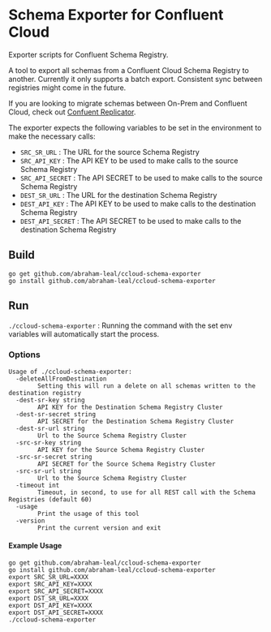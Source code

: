 # Schema Exporter for Confluent Cloud
Exporter scripts for Confluent Schema Registry.

A tool to export all schemas from a Confluent Cloud Schema Registry to another.
Currently it only supports a batch export. Consistent sync between registries might come in the future.

If you are looking to migrate schemas between On-Prem and Confluent Cloud, check out 
[Confuent Replicator](https://docs.confluent.io/current/connect/kafka-connect-replicator/index.html).

The exporter expects the following variables to be set in the environment to make the necessary calls:

- `SRC_SR_URL` : The URL for the source Schema Registry
- `SRC_API_KEY` : The API KEY to be used to make calls to the source Schema Registry
- `SRC_API_SECRET` : The API SECRET to be used to make calls to the source Schema Registry
- `DEST_SR_URL` : The URL for the destination Schema Registry
- `DEST_API_KEY` : The API KEY to be used to make calls to the destination Schema Registry
- `DEST_API_SECRET` : The API SECRET to be used to make calls to the destination Schema Registry

## Build
````
go get github.com/abraham-leal/ccloud-schema-exporter
go install github.com/abraham-leal/ccloud-schema-exporter
````

## Run
`./ccloud-schema-exporter` : Running the command with the set env variables will automatically start the process.

### Options

````
Usage of ./ccloud-schema-exporter:
  -deleteAllFromDestination
    	Setting this will run a delete on all schemas written to the destination registry
  -dest-sr-key string
    	API KEY for the Destination Schema Registry Cluster
  -dest-sr-secret string
    	API SECRET for the Destination Schema Registry Cluster
  -dest-sr-url string
    	Url to the Source Schema Registry Cluster
  -src-sr-key string
    	API KEY for the Source Schema Registry Cluster
  -src-sr-secret string
    	API SECRET for the Source Schema Registry Cluster
  -src-sr-url string
    	Url to the Source Schema Registry Cluster
  -timeout int
    	Timeout, in second, to use for all REST call with the Schema Registries (default 60)
  -usage
    	Print the usage of this tool
  -version
    	Print the current version and exit
````

#### Example Usage 
````
go get github.com/abraham-leal/ccloud-schema-exporter
go install github.com/abraham-leal/ccloud-schema-exporter
export SRC_SR_URL=XXXX
export SRC_API_KEY=XXXX
export SRC_API_SECRET=XXXX
export DST_SR_URL=XXXX
export DST_API_KEY=XXXX
export DST_API_SECRET=XXXX
./ccloud-schema-exporter
````


